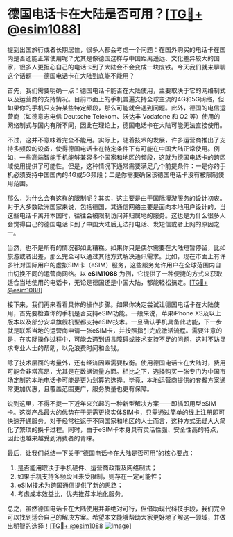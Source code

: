 # 德国电话卡在大陆是否可用？[[TG💪+ @esim1088](https://t.me/s/esim1088)]

提到出国旅行或者长期居住，很多人都会考虑一个问题：在国外购买的电话卡在国内是否还能正常使用呢？尤其是像德国这样与中国距离遥远、文化差异较大的国家，很多人更担心自己的电话卡到了大陆会不会变成一块废铁。今天我们就来聊聊这个话题——德国电话卡在大陆到底能不能用？

首先，我们需要明确一点：德国电话卡能否在大陆使用，主要取决于它的网络制式以及运营商的支持情况。目前市面上的手机普遍支持全球主流的4G和5G网络，但如果你的手机只支持某些特定频段，那么可能就会遇到问题。此外，德国的电信运营商（如德意志电信 Deutsche Telekom、沃达丰 Vodafone 和 O2 等）使用的网络制式与国内有所不同，因此在理论上，德国电话卡在大陆可能无法直接使用。

不过，这并不意味着完全不能用。实际上，随着技术的发展，许多运营商推出了支持多频段的设备，使得德国电话卡在特定条件下有可能在中国大陆正常使用。例如，一些高端智能手机能够兼容多个国家和地区的频段，这就为德国电话卡的跨区域使用提供了可能性。但是，这种情况下通常需要满足几个前提条件：一是你的手机必须支持中国国内的4G或5G频段；二是你需要确保该德国电话卡没有被限制使用范围。

那么，为什么会有这样的限制呢？其实，这主要是由于国际漫游服务的设计初衷。对于大多数欧洲国家来说，包括德国，其通信网络主要是面向本地用户设计的，当这些电话卡离开本国时，往往会被限制访问非归属地的服务。这也是为什么很多人会觉得自己的德国电话卡到了中国大陆后无法打电话、发短信或者上网的原因之一。

当然，也不是所有的情况都如此糟糕。如果你只是偶尔需要在大陆短暂停留，比如旅游或者出差，那么完全可以通过其他方式解决通讯需求。比如，现在市面上有许多针对国际用户的虚拟SIM卡（eSIM）服务，这些服务允许用户在全球范围内自由切换不同的运营商网络。以 **eSIM1088** 为例，它提供了一种便捷的方式来获取适合当地使用的电话卡，无论是德国还是中国大陆，都能轻松搞定。[[TG💪+ @esim1088](https://t.me/s/esim1088)]

接下来，我们再来看看具体的操作步骤。如果你决定尝试让德国电话卡在大陆使用，首先要检查你的手机是否支持eSIM功能。一般来说，苹果iPhone XS及以上版本以及部分安卓旗舰机型都支持eSIM技术。一旦确认手机具备此功能，下一步就是联系当地的运营商申请一张eSIM卡，并按照指引完成激活流程。需要注意的是，在实际操作过程中，可能会遇到语言障碍或技术支持不足的问题，这时不妨寻求专业人士的帮助，以免浪费时间和金钱。

除了技术层面的考量外，还有经济因素需要权衡。使用德国电话卡在大陆时，费用可能会非常高昂，尤其是在数据流量方面。相比之下，选择购买一张专门为中国市场定制的本地电话卡可能是更为划算的选择。毕竟，本地运营商提供的套餐方案通常更加优惠，且覆盖范围更广，服务质量也更有保障。

说到这里，不得不提一下近年来兴起的一种新型解决方案——即插即用型eSIM卡。这类产品最大的优势在于无需更换实体SIM卡，只需通过简单的线上注册即可快速开通服务。对于经常往返于不同国家和地区的人士而言，这种方式无疑大大简化了繁琐的换卡过程。同时，由于eSIM卡本身具有灵活性强、安全性高的特点，因此也越来越受到消费者的青睐。

最后，让我们总结一下关于“德国电话卡在大陆是否可用”的核心要点：

1. 是否能用取决于手机硬件、运营商政策及网络制式；
2. 如果手机支持多频段且未受限制，则存在一定可能性；
3. eSIM技术为跨国通信提供了新的思路；
4. 考虑成本效益比，优先推荐本地化服务。

总之，虽然德国电话卡在大陆使用并非绝对可行，但借助现代科技手段，我们完全可以找到适合自己的解决方案。希望本文能够帮助大家更好地了解这一领域，并做出明智的选择！[[TG💪+ @esim1088](https://t.me/s/esim1088) ![Image](https://i.postimg.cc/4NQfJmqS/Snipaste-2025-05-13-00-14-12.png)]